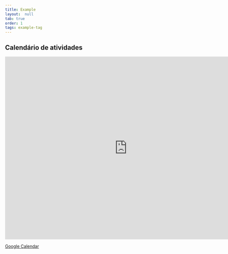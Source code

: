 ```yaml
---
title: Example
layout:  null
tab: true
order: 1
tags: example-tag
---
```


## Calendário de atividades

<iframe src="https://calendar.google.com/calendar/embed?src=trv1sni07u93kq2h7bivqt8chc%40group.calendar.google.com&ctz=America%2FRecife" style="border: 0" width="800" height="600" frameborder="0" scrolling="no"></iframe>


[Google Calendar](https://calendar.google.com/calendar/embed?height=600&wkst=1&bgcolor=%23FFFFFF&src=trv1sni07u93kq2h7bivqt8chc%40group.calendar.google.com&color=%23AB8B00&ctz=America%2FRecife)
